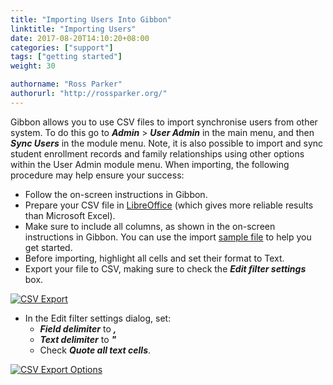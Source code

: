 ```yaml
---
title: "Importing Users Into Gibbon"
linktitle: "Importing Users"
date: 2017-08-20T14:10:20+08:00
categories: ["support"]
tags: ["getting started"]
weight: 30

authorname: "Ross Parker"
authorurl: "http://rossparker.org/"
---
```


Gibbon allows you to use CSV files to import synchronise users from other system. To do this go to ___Admin___ > ___User Admin___ in the main menu, and then ___Sync Users___ in the module menu. Note, it is also possible to import and sync student enrollment records and family relationships using other options within the User Admin module menu. When importing, the following procedure may help ensure your success:

*   Follow the on-screen instructions in Gibbon.
*   Prepare your CSV file in [LibreOffice](https://www.libreoffice.org/) (which gives more reliable results than Microsoft Excel).
*   Make sure to include all columns, as shown in the on-screen instructions in Gibbon. You can use the import [sample file](https://gibbonedu.org/wp-content/uploads/2015/05/users1.ods) to help you get started.
*   Before importing, highlight all cells and set their format to Text.
*   Export your file to CSV, making sure to check the ___Edit filter settings___ box.

[![CSV Export](https://gibbonedu.org/wp-content/uploads/2015/05/CSV-Export.png)](https://gibbonedu.org/wp-content/uploads/2015/05/CSV-Export.png)

*   In the Edit filter settings dialog, set:
    *   ___Field delimiter___ to ___,___
    *   ___Text delimiter___ to ___"___
    *   Check ___Quote all text cells___.

[![CSV Export Options](https://gibbonedu.org/wp-content/uploads/2015/05/CSV-Export-Options.png)](https://gibbonedu.org/wp-content/uploads/2015/05/CSV-Export-Options.png)

